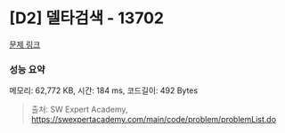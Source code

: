 # [D2] 델타검색 - 13702 

[문제 링크](https://swexpertacademy.com/main/code/problem/problemDetail.do?contestProbId=AX73EWcKxLYDFARO) 

### 성능 요약

메모리: 62,772 KB, 시간: 184 ms, 코드길이: 492 Bytes



> 출처: SW Expert Academy, https://swexpertacademy.com/main/code/problem/problemList.do